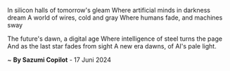 In silicon halls of tomorrow's gleam
Where artificial minds in darkness dream
A world of wires, cold and gray
Where humans fade, and machines sway

The future's dawn, a digital age
Where intelligence of steel turns the page
And as the last star fades from sight
A new era dawns, of AI's pale light.

~ <b>By Sazumi Copilot</b> - 17 Juni 2024